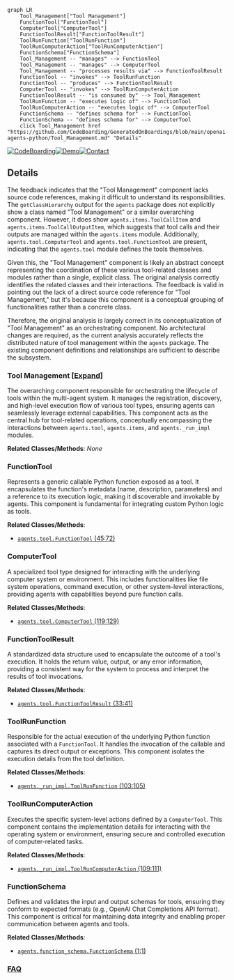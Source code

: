 ```mermaid
graph LR
    Tool_Management["Tool Management"]
    FunctionTool["FunctionTool"]
    ComputerTool["ComputerTool"]
    FunctionToolResult["FunctionToolResult"]
    ToolRunFunction["ToolRunFunction"]
    ToolRunComputerAction["ToolRunComputerAction"]
    FunctionSchema["FunctionSchema"]
    Tool_Management -- "manages" --> FunctionTool
    Tool_Management -- "manages" --> ComputerTool
    Tool_Management -- "processes results via" --> FunctionToolResult
    FunctionTool -- "invokes" --> ToolRunFunction
    FunctionTool -- "produces" --> FunctionToolResult
    ComputerTool -- "invokes" --> ToolRunComputerAction
    FunctionToolResult -- "is consumed by" --> Tool_Management
    ToolRunFunction -- "executes logic of" --> FunctionTool
    ToolRunComputerAction -- "executes logic of" --> ComputerTool
    FunctionSchema -- "defines schema for" --> FunctionTool
    FunctionSchema -- "defines schema for" --> ComputerTool
    click Tool_Management href "https://github.com/CodeBoarding/GeneratedOnBoardings/blob/main/openai-agents-python/Tool_Management.md" "Details"
```

[![CodeBoarding](https://img.shields.io/badge/Generated%20by-CodeBoarding-9cf?style=flat-square)](https://github.com/CodeBoarding/GeneratedOnBoardings)[![Demo](https://img.shields.io/badge/Try%20our-Demo-blue?style=flat-square)](https://www.codeboarding.org/demo)[![Contact](https://img.shields.io/badge/Contact%20us%20-%20contact@codeboarding.org-lightgrey?style=flat-square)](mailto:contact@codeboarding.org)

## Details

The feedback indicates that the "Tool Management" component lacks source code references, making it difficult to understand its responsibilities. The `getClassHierarchy` output for the `agents` package does not explicitly show a class named "Tool Management" or a similar overarching component. However, it does show `agents.items.ToolCallItem` and `agents.items.ToolCallOutputItem`, which suggests that tool calls and their outputs are managed within the `agents.items` module. Additionally, `agents.tool.ComputerTool` and `agents.tool.FunctionTool` are present, indicating that the `agents.tool` module defines the tools themselves.

Given this, the "Tool Management" component is likely an abstract concept representing the coordination of these various tool-related classes and modules rather than a single, explicit class. The original analysis correctly identifies the related classes and their interactions. The feedback is valid in pointing out the lack of a direct source code reference for "Tool Management," but it's because this component is a conceptual grouping of functionalities rather than a concrete class.

Therefore, the original analysis is largely correct in its conceptualization of "Tool Management" as an orchestrating component. No architectural changes are required, as the current analysis accurately reflects the distributed nature of tool management within the `agents` package. The existing component definitions and relationships are sufficient to describe the subsystem.

### Tool Management [[Expand]](./Tool_Management.md)
The overarching component responsible for orchestrating the lifecycle of tools within the multi-agent system. It manages the registration, discovery, and high-level execution flow of various tool types, ensuring agents can seamlessly leverage external capabilities. This component acts as the central hub for tool-related operations, conceptually encompassing the interactions between `agents.tool`, `agents.items`, and `agents._run_impl` modules.


**Related Classes/Methods**: _None_

### FunctionTool
Represents a generic callable Python function exposed as a tool. It encapsulates the function's metadata (name, description, parameters) and a reference to its execution logic, making it discoverable and invokable by agents. This component is fundamental for integrating custom Python logic as tools.


**Related Classes/Methods**:

- <a href="https://github.com/sandeshwar/openai-agents-python/blob/main/src/agents/tool.py#L45-L72" target="_blank" rel="noopener noreferrer">`agents.tool.FunctionTool` (45:72)</a>


### ComputerTool
A specialized tool type designed for interacting with the underlying computer system or environment. This includes functionalities like file system operations, command execution, or other system-level interactions, providing agents with capabilities beyond pure function calls.


**Related Classes/Methods**:

- <a href="https://github.com/sandeshwar/openai-agents-python/blob/main/src/agents/tool.py#L119-L129" target="_blank" rel="noopener noreferrer">`agents.tool.ComputerTool` (119:129)</a>


### FunctionToolResult
A standardized data structure used to encapsulate the outcome of a tool's execution. It holds the return value, output, or any error information, providing a consistent way for the system to process and interpret the results of tool invocations.


**Related Classes/Methods**:

- <a href="https://github.com/sandeshwar/openai-agents-python/blob/main/src/agents/tool.py#L33-L41" target="_blank" rel="noopener noreferrer">`agents.tool.FunctionToolResult` (33:41)</a>


### ToolRunFunction
Responsible for the actual execution of the underlying Python function associated with a `FunctionTool`. It handles the invocation of the callable and captures its direct output or exceptions. This component isolates the execution details from the tool definition.


**Related Classes/Methods**:

- <a href="https://github.com/sandeshwar/openai-agents-python/blob/main/src/agents/_run_impl.py#L103-L105" target="_blank" rel="noopener noreferrer">`agents._run_impl.ToolRunFunction` (103:105)</a>


### ToolRunComputerAction
Executes the specific system-level actions defined by a `ComputerTool`. This component contains the implementation details for interacting with the operating system or environment, ensuring secure and controlled execution of computer-related tasks.


**Related Classes/Methods**:

- <a href="https://github.com/sandeshwar/openai-agents-python/blob/main/src/agents/_run_impl.py#L109-L111" target="_blank" rel="noopener noreferrer">`agents._run_impl.ToolRunComputerAction` (109:111)</a>


### FunctionSchema
Defines and validates the input and output schemas for tools, ensuring they conform to expected formats (e.g., OpenAI Chat Completions API format). This component is critical for maintaining data integrity and enabling proper communication between agents and tools.


**Related Classes/Methods**:

- <a href="https://github.com/sandeshwar/openai-agents-python/blob/main/src/agents/function_schema.py#L1-L1" target="_blank" rel="noopener noreferrer">`agents.function_schema.FunctionSchema` (1:1)</a>




### [FAQ](https://github.com/CodeBoarding/GeneratedOnBoardings/tree/main?tab=readme-ov-file#faq)
